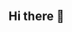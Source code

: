 ## Hi there 👋

<!--
**gfrigerio02/gfrigerio02** is a ✨ _special_ ✨ repository because its `README.md` (this file) appears on your GitHub profile.

Here are some ideas to get you started:

- 🔭 I’m currently studying International Business in a Dual Degree program at Elon University.
- 🌱 I’m currently learning how to use Github and some coding language in my Data Analysis in Finance class.
- 👯 I’m looking to collaborate on projects and labs in my Data Analysis in Finance class.
- 🤔 I’m looking for help with 
- 📫 How to reach me: gfrigerio@elon.edu
- 😄 Pronouns: She/Her
- ⚡ Fun fact: I have a twin sister.

